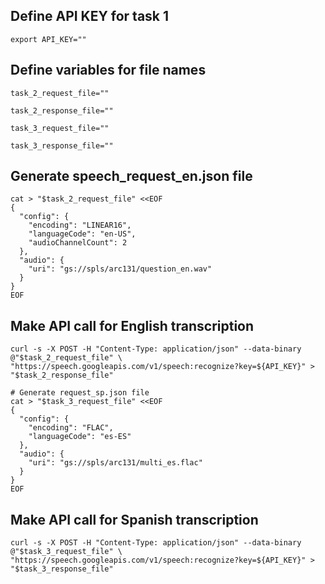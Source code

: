 

## Define API KEY for task 1

```
export API_KEY=""
```


## Define variables for file names
```
task_2_request_file=""

task_2_response_file=""

task_3_request_file=""

task_3_response_file=""

```

## Generate speech_request_en.json file
```
cat > "$task_2_request_file" <<EOF
{
  "config": {
    "encoding": "LINEAR16",
    "languageCode": "en-US",
    "audioChannelCount": 2
  },
  "audio": {
    "uri": "gs://spls/arc131/question_en.wav"
  }
}
EOF
```

## Make API call for English transcription
```
curl -s -X POST -H "Content-Type: application/json" --data-binary @"$task_2_request_file" \
"https://speech.googleapis.com/v1/speech:recognize?key=${API_KEY}" > "$task_2_response_file"

# Generate request_sp.json file
cat > "$task_3_request_file" <<EOF
{
  "config": {
    "encoding": "FLAC",
    "languageCode": "es-ES"
  },
  "audio": {
    "uri": "gs://spls/arc131/multi_es.flac"
  }
}
EOF
```

## Make API call for Spanish transcription
```
curl -s -X POST -H "Content-Type: application/json" --data-binary @"$task_3_request_file" \
"https://speech.googleapis.com/v1/speech:recognize?key=${API_KEY}" > "$task_3_response_file"

```

